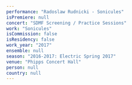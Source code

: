 ```yaml
---
performance: "Radoslaw Rudnicki - Sonicules"
isPremiere: null
concert: "SDMF Screening / Practice Sessions"
work: "Sonicules"
isCommission: false
isResidency: false
work_year: "2017"
ensemble: null
season: "2016-2017: Electric Spring 2017"
venue: "Phipps Concert Hall"
person: null
country: null
---
```



